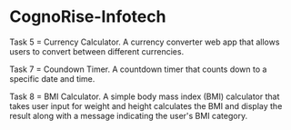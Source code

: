 # CognoRise-Infotech
Task 5 = Currency Calculator.
A currency converter web app that allows users to convert between different currencies.

Task 7 = Coundown Timer.
A countdown timer that counts down to a specific date and time.

Task 8 = BMI Calculator.
A simple body mass index (BMI) calculator that takes user input for weight 
and height calculates the BMI and display the result along with a message indicating the user's BMI category.
